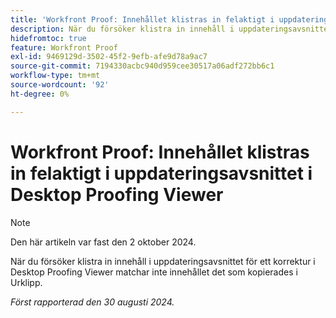 ```yaml
---
title: 'Workfront Proof: Innehållet klistras in felaktigt i uppdateringsavsnittet i Desktop Proofing Viewer'
description: När du försöker klistra in innehåll i uppdateringsavsnittet för ett korrektur i Desktop Proofing Viewer matchar inte innehållet det som kopierades i Urklipp.
hidefromtoc: true
feature: Workfront Proof
exl-id: 9469129d-3502-45f2-9efb-afe9d78a9ac7
source-git-commit: 7194330acbc940d959cee30517a06adf272bb6c1
workflow-type: tm+mt
source-wordcount: '92'
ht-degree: 0%

---
```


# Workfront Proof: Innehållet klistras in felaktigt i uppdateringsavsnittet i Desktop Proofing Viewer

>[!NOTE]
>
>Den här artikeln var fast den 2 oktober 2024.

När du försöker klistra in innehåll i uppdateringsavsnittet för ett korrektur i Desktop Proofing Viewer matchar inte innehållet det som kopierades i Urklipp.

_Först rapporterad den 30 augusti 2024._
